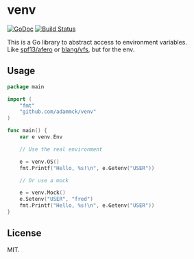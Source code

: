# venv

[![GoDoc](https://godoc.org/github.com/adammck/venv?status.svg)](https://godoc.org/github.com/adammck/venv)
[![Build Status](https://travis-ci.org/adammck/venv.svg?branch=master)](https://travis-ci.org/adammck/venv)

This is a Go library to abstract access to environment variables.  
Like [spf13/afero][afero] or [blang/vfs][vfs], but for the env.

## Usage

```go
package main

import (
	"fmt"
	"github.com/adammck/venv"
)

func main() {
	var e venv.Env

	// Use the real environment

	e = venv.OS()
	fmt.Printf("Hello, %s!\n", e.Getenv("USER"))

	// Or use a mock

	e = venv.Mock()
	e.Setenv("USER", "fred")
	fmt.Printf("Hello, %s!\n", e.Getenv("USER"))
}
```

## License

MIT.

[afero]: https://github.com/spf13/afero
[vfs]: https://github.com/blang/vfs
